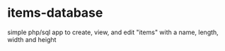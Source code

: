 # items-database
simple php/sql app to create, view, and edit "items" with a name, length, width and height
